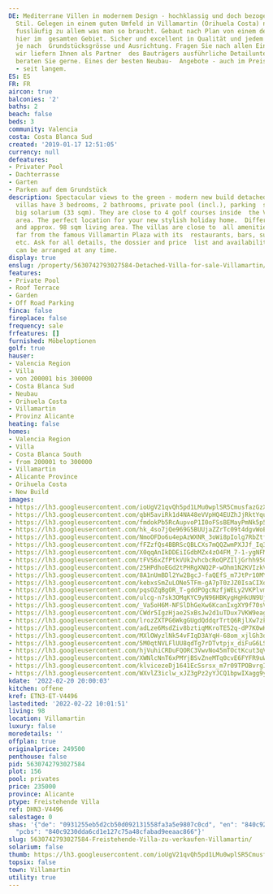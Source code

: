 ```yaml
---
DE: Mediterrane Villen in modernem Design - hochklassig und doch bezogen auf den ursprünglichen  kubisch-spanischen
  Stil. Gelegen in einem guten Umfeld in Villamartin (Orihuela Costa) nahe zum Meer  und
  fussläufig zu allem was man so braucht. Gebaut nach Plan von einem der besten Bauträger
  hier im  gesamten Gebiet. Sicher und excellent in Qualität und jedem Detail. Different
  je nach  Grundstücksgrösse und Ausrichtung. Fragen Sie nach allen Einzelheiten,
  wir liefern Ihnen als Partner  des Bauträgers ausführliche Detailunterlagen und
  beraten Sie gerne. Eines der besten Neubau-  Angebote - auch im Preis-Leistungsverhältnis
  - seit langem.
ES: ES
FR: FR
aircon: true
balconies: '2'
baths: 2
beach: false
beds: 3
community: Valencia
costa: Costa Blanca Sud
created: '2019-01-17 12:51:05'
currency: null
defeatures:
- Privater Pool
- Dachterrasse
- Garten
- Parken auf dem Grundstück
description: Spectacular views to the green - modern new build detached villas. All
  villas have 3 bedrooms, 2 bathrooms, private pool (incl.), parking  space, and a
  big solarium (33 sqm). They are close to 4 golf courses inside  the Villamartin
  area. The perfect location for your new stylish holiday home.  Different plot sizes
  and approx. 98 sqm living area. The villas are close to  all amenities, and not
  far from the famous Villamartin Plaza with its  restaurants, bars, supermarket,
  etc. Ask for all details, the dossier and price  list and availabilities etc. Viewings
  can be arranged at any time.
display: true
enslug: /property/5630742793027584-Detached-Villa-for-sale-Villamartin/
features:
- Private Pool
- Roof Terrace
- Garden
- Off Road Parking
finca: false
fireplace: false
frequency: sale
frfeatures: []
furnished: Möbeloptionen
golf: true
hauser:
- Valencia Region
- Villa
- von 200001 bis 300000
- Costa Blanca Sud
- Neubau
- Orihuela Costa
- Villamartin
- Provinz Alicante
heating: false
homes:
- Valencia Region
- Villa
- Costa Blanca South
- from 200001 to 300000
- Villamartin
- Alicante Province
- Orihuela Costa
- New Build
images:
- https://lh3.googleusercontent.com/ioUgV21qvQh5pd1LMu0wplSR5CmusfazGzXZpKnUFOLw2Qr4tfnLxcxTqROD7Vg5OQ3kciSM_oKcPWBY5SGp=w640-rj-e30-l100
- https://lh3.googleusercontent.com/qbH5aviRk1d4NA48eVVpHQ4EUZhJjRktYquSSyT4oqbKJpm3h0seYaV5LmVG8bOFs0yn8bwgayq8-R_iUnGZ=w640-rj-e30-l100
- https://lh3.googleusercontent.com/fmdokPb5RcAupvoP1I0oFSsBEMayPmNk5p5z0X0tJ824rGs8jCaViYBvdsE1QKcXz0B172SHPvyrQZAZn5o=w640-rj-e30-l100
- https://lh3.googleusercontent.com/hk_4so7jQe969G5BUUjaZZrTc09t4dgvWoEPUtSVVdItXKOUzsi0SBMK5lAChUp9eiWD8rlLZ9OVjGKcKibo=w640-rj-e30-l100
- https://lh3.googleusercontent.com/NmoOFDo6u4epAzWXNR_3oWi8pIolg7RbZtfaxgDmpnSKG0YaVanO3pUeeFgu1fEq9U3end_LiQM_t3dnA0pu=w640-rj-e30-l100
- https://lh3.googleusercontent.com/fFZzfQs4BBRScQBLCXs7mQQZwmPXJJf_Iq3sHeE00lc-TaQQXTkpgfcCay55tdzWUJupmVlYg1on5j2L7rus=w640-rj-e30-l100
- https://lh3.googleusercontent.com/X0qqAnIkDDEiIGdbMZx4zO4FM_7-1-ygNFMH_urey7HBb0kcX1hfLcOQjg-y2OEbT6tMPjAsIbv09nh60yI5=w640-rj-e30-l100
- https://lh3.googleusercontent.com/tFVS6xZfPtkVUk2vhcbcRoQPZIljGrhh95CyyWVKj5CJkxQrIIMKGxQLi7E7xGkmyH35zHgoJInMQnCxE5JD=w640-rj-e30-l100
- https://lh3.googleusercontent.com/25HPdhoEGd2tPHRgXNQ2P-wOhm1N2KVIzkVIBbF5kjJkpWwncdYuR2xxEIAmxlKhf6iMRiZ8Q4b1rMzMZDmk=w640-rj-e30-l100
- https://lh3.googleusercontent.com/8A1nUmBDl2Yw2BgcJ-faQEfS_m7JtPr10MYSrOogOOwng-97gdZpV7gzorDzMr0PXURFhjFBpBNpn7dvJt-2=w640-rj-e30-l100
- https://lh3.googleusercontent.com/kebxsSmZuLONe5TFm-gA7pT0zJZ0IsaCIXojmYs5Ad1eFKjZc9VsYFHm2zRXrHGs8xdk1nCO_Zy7BZ1bW0Ou=w640-rj-e30-l100
- https://lh3.googleusercontent.com/pqsOZqBgOR_T-gddPOgcNzfjWELy2VKPlvm0kZMdJuESLwpxn5EKYMyXzF-AJAmb5szkIzQDS-fXURcqUQbt=w640-rj-e30-l100
- https://lh3.googleusercontent.com/ulcg-n7sk3OMqKYC9yN96HBKygHgHkUN9UjOtlplyMzXu44Vz4BW5iLzz5nDofUwgL_WgVIkUAKPywQgV70m=w640-rj-e30-l100
- https://lh3.googleusercontent.com/_Va5oH6M-NFSlDhGeXw6KcanIxgXY9f70sV-h4Bq0fscYolV3WPwZaugW_2BGnw4DwSEedHP4MmvqghFbaA=w640-rj-e30-l100
- https://lh3.googleusercontent.com/CWdr5IgzHjae2SxBsJw2d1uTDux7VKW9eagsz6cbIJFCI2IYc98-y2mVC4imjnuqRwu_8L6pQIGQ4TpSgFB7cw=w640-rj-e30-l100
- https://lh3.googleusercontent.com/lrozZXTPG6WkgGUgdQddqrTrtQ6RjlXw7zkx3UVcUpSszYZEQ23xS-uuEq4VNDuFrkdAEHAj0pS-DlnzP9F8=w640-rj-e30-l100
- https://lh3.googleusercontent.com/adLze6MsdZiv8bztiqMKroTE52q-dP7K0wHs-IMAk4HG_Db71MQxQvP4f965IUwRGe3XvJsZRPH3uaOVdaaqOA=w640-rj-e30-l100
- https://lh3.googleusercontent.com/MXlOWyzlNk54vFIqD3AYqH-68om_xjlGh3dLr9jvQyrAdokeQVw4_P7Aay1-qPstBilqeypdZbs8cwCiO40=w640-rj-e30-l100
- https://lh3.googleusercontent.com/5M0qtNVLFlUU8qdTg7rDTvtpjx_diFuG6LS0Euq4qmV6PFd2MV9ULK-caG2WyShNHCCJx93MqE1pFzlhL9oN=w640-rj-e30-l100
- https://lh3.googleusercontent.com/hjVuhiCRDuFQORC3VwvNo45mTOctKcut3qVxm4Ou1GadAzs15ajjUeeNlS0-zPxkTX5jUzUFgK8Hn19GIZ73=w640-rj-e30-l100
- https://lh3.googleusercontent.com/XWNlcNnT6xPMYjBSvZneMTq0cvE6FYFR9uWejDH02sfIm-n18WFNQaD2nQdO8W7JlKHfKabWs_B6rg6PwGRf2w=w640-rj-e30-l100
- https://lh3.googleusercontent.com/klvicezeDj1641EcSsrsx_m7r09TPOBvrgI_Z91Xpr5W-Ygqth2zIJKc493w6TcdxUuNE-2IVMlRbv0rQV2D=w640-rj-e30-l100
- https://lh3.googleusercontent.com/WXvlZ3iclw_xJZ3gPz2yYJCQ1bpwIXagg9y8f9gkhqzoOIOHmw4mQBKJq8nMH91a4mTZxv1WL4PEflt0T_7f=w640-rj-e30-l100
kdate: '2022-02-20 20:00:03'
kitchen: offene
kref: ETN3-ET-V4496
lastedited: '2022-02-22 10:01:51'
living: 98
location: Villamartin
luxury: false
moredetails: ''
offplan: true
originalprice: 249500
penthouse: false
pid: 5630742793027584
plot: 156
pool: privates
price: 235000
province: Alicante
ptype: Freistehende Villa
ref: DHN3-V4496
salestage: 0
shas: '{"de": "0931255eb5d2cb50d092131558fa3a5e9807c0cd", "en": "840c9230dda6cd1e127c75a48cfabad9eeaac866",
  "pcbs": "840c9230dda6cd1e127c75a48cfabad9eeaac866"}'
slug: 5630742793027584-Freistehende-Villa-zu-verkaufen-Villamartin/
solarium: false
thumb: https://lh3.googleusercontent.com/ioUgV21qvQh5pd1LMu0wplSR5CmusfazGzXZpKnUFOLw2Qr4tfnLxcxTqROD7Vg5OQ3kciSM_oKcPWBY5SGp=w400-h240-n-rj-e30-l100
topsix: false
town: Villamartin
utility: true
---
```

